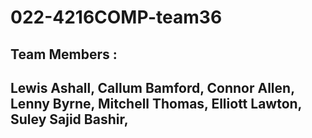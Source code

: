 # 022-4216COMP-team36

Team Members :
--------------
Lewis Ashall,
Callum Bamford,
Connor Allen,
Lenny Byrne,
Mitchell Thomas,
Elliott Lawton,
Suley Sajid Bashir,
--------------


